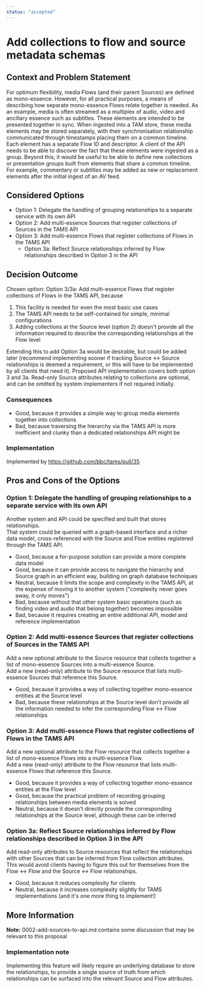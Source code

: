 ```yaml
---
status: "accepted"
---
```

# Add collections to flow and source metadata schemas

## Context and Problem Statement

For optimum flexibility, media Flows (and their parent Sources) are defined as mono-essence.
However, for all practical purposes, a means of describing how separate mono-essence Flows relate together is needed.
As an example, media is often streamed as a multiplex of audio, video and ancillary essence such as subtitles.
These elements are intended to be presented together in sync.
When ingested into a TAM store, these media elements may be stored separately, with their synchronisation relationship communicated through timestamps placing them on a common timeline.
Each element has a separate Flow ID and descriptor.
A client of the API needs to be able to discover the fact that these elements were ingested as a group.
Beyond this, it would be useful to be able to define new collections or presentation groups built from elements that share a common timeline.
For example, commentary or subtitles may be added as new or replacement elements after the initial ingest of an AV feed.

## Considered Options

* Option 1: Delegate the handling of grouping relationships to a separate service with its own API
* Option 2: Add multi-essence Sources that register collections of Sources in the TAMS API
* Option 3: Add multi-essence Flows that register collections of Flows in the TAMS API
  * Option 3a: Reflect Source relationships inferred by Flow relationships described in Option 3 in the API

## Decision Outcome

Chosen option: Option 3/3a: Add multi-essence Flows that register collections of Flows in the TAMS API, because

1. This facility is needed for even the most basic use cases
2. The TAMS API needs to be self-contained for simple, minimal configurations
3. Adding collections at the Source level (option 2) doesn't provide all the information required to describe the corresponding relationships at the Flow level

Extending this to add Option 3a would be desirable, but could be added later (recommend implementing sooner if tracking Source <-> Source relationships is deemed a requirement, or this will have to be implemented by all clients that need it).
Proposed API implementation covers both option 3 and 3a.
Read-only Source attributes relating to collections are optional, and can be omitted by system implementers if not required initially.

### Consequences

* Good, because it provides a simple way to group media elements together into collections
* Bad, because traversing the hierarchy via the TAMS API is more inefficient and clunky than a dedicated relationships API might be

### Implementation

Implemented by <https://github.com/bbc/tams/pull/35>

## Pros and Cons of the Options

### Option 1: Delegate the handling of grouping relationships to a separate service with its own API

Another system and API could be specified and built that stores relationships.  
That system could be queried with a graph-based interface and a richer data model, cross-referenced with the Source and Flow entities registered through the TAMS API.

* Good, because a for-purpose solution can provide a more complete data model
* Good, because it can provide access to navigate the hierarchy and Source graph in an efficient way, building on graph database techniques
* Neutral, because it limits the scope and complexity in the TAMS API, at the expense of moving it to another system ("complexity never goes away, it only moves")
* Bad, because without that other system basic operations (such as finding video and audio that belong together) becomes impossible
* Bad, because it requires creating an entire additional API, model and reference implementation

### Option 2: Add multi-essence Sources that register collections of Sources in the TAMS API

Add a new optional attribute to the Source resource that collects together a list of mono-essence Sources into a multi-essence Source.  
Add a new (read-only) attribute to the Source resource that lists multi-essence Sources that reference this Source.

* Good, because it provides a way of collecting together mono-essence entities at the Source level
* Bad, because these relationships at the Source level don't provide all the information needed to infer the corresponding Flow <-> Flow relationships

### Option 3: Add multi-essence Flows that register collections of Flows in the TAMS API

Add a new optional attribute to the Flow resource that collects together a list of mono-essence Flows into a multi-essence Flow.  
Add a new (read-only) attribute to the Flow resource that lists multi-essence Flows that reference this Source.

* Good, because it provides a way of collecting together mono-essence entities at the Flow level
* Good, because the practical problem of recording grouping relationships between media elements is solved
* Neutral, because it doesn't directly provide the corresponding relationships at the Source level, although these can be inferred

### Option 3a: Reflect Source relationships inferred by Flow relationships described in Option 3 in the API

Add read-only attributes to Source resources that reflect the relationships with other Sources that can be inferred from Flow collection attributes.  
This would avoid clients having to figure this out for themselves from the Flow <-> Flow and the Source <-> Flow relationships.

* Good, because it reduces complexity for clients
* Neutral, because it increases complexity slightly for TAMS implementations (and it's one more thing to implement!)

<!-- This is an optional element. Feel free to remove. -->
## More Information

__Note:__ 0002-add-sources-to-api.md contains some discussion that may be relevant to this proposal

### Implementation note

Implementing this feature will likely require an underlying database to store the relationships, to provide a single source of truth from which relationships can be surfaced into the relevant Source and Flow attributes.

